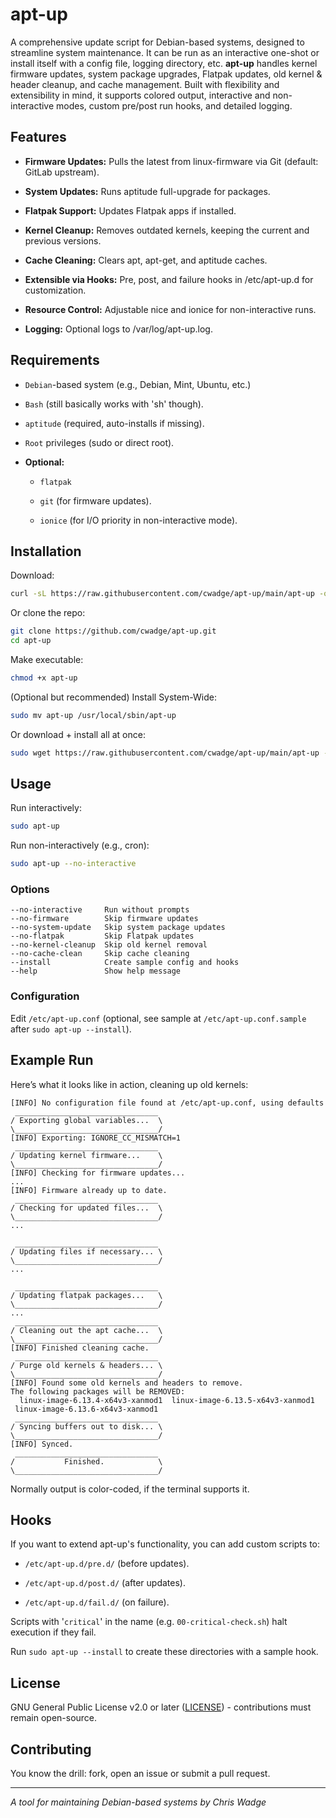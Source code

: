 # apt-up

A comprehensive update script for Debian-based systems, designed to streamline system maintenance.
It can be run as an interactive one-shot or install itself with a config file, logging directory, etc.
**apt-up** handles kernel firmware updates, system package upgrades, Flatpak updates, old kernel & header cleanup, and cache management.
Built with flexibility and extensibility in mind, it supports colored output, interactive and non-interactive modes, custom pre/post run hooks, and detailed logging.

## Features
- **Firmware Updates:** Pulls the latest from linux-firmware via Git (default: GitLab upstream).

- **System Updates:** Runs aptitude full-upgrade for packages.

- **Flatpak Support:** Updates Flatpak apps if installed.

- **Kernel Cleanup:** Removes outdated kernels, keeping the current and previous versions.

- **Cache Cleaning:** Clears apt, apt-get, and aptitude caches.

- **Extensible via Hooks:** Pre, post, and failure hooks in /etc/apt-up.d for customization.

- **Resource Control:** Adjustable nice and ionice for non-interactive runs.

- **Logging:** Optional logs to /var/log/apt-up.log.

## Requirements
- `Debian`-based system (e.g., Debian, Mint, Ubuntu, etc.)

- `Bash` (still basically works with 'sh' though).

- `aptitude` (required, auto-installs if missing).

- `Root` privileges (sudo or direct root).

- **Optional:**

  - `flatpak`

  - `git` (for firmware updates).

  - `ionice` (for I/O priority in non-interactive mode).

## Installation
Download:
```bash
curl -sL https://raw.githubusercontent.com/cwadge/apt-up/main/apt-up -o apt-up
```
Or clone the repo:
```bash
git clone https://github.com/cwadge/apt-up.git
cd apt-up
```

Make executable:
```bash
chmod +x apt-up
```

(Optional but recommended) Install System-Wide:
```bash
sudo mv apt-up /usr/local/sbin/apt-up
```

Or download + install all at once:
```bash
sudo wget https://raw.githubusercontent.com/cwadge/apt-up/main/apt-up -O /usr/local/sbin/apt-up && sudo chmod 755 /usr/local/sbin/apt-up
```

## Usage
Run interactively:
```bash
sudo apt-up
```
Run non-interactively (e.g., cron):
```bash
sudo apt-up --no-interactive
```
### Options
```
--no-interactive     Run without prompts
--no-firmware        Skip firmware updates
--no-system-update   Skip system package updates
--no-flatpak         Skip Flatpak updates
--no-kernel-cleanup  Skip old kernel removal
--no-cache-clean     Skip cache cleaning
--install            Create sample config and hooks
--help               Show help message
```
### Configuration

Edit `/etc/apt-up.conf` (optional, see sample at `/etc/apt-up.conf.sample` after `sudo apt-up --install`).

## Example Run
Here’s what it looks like in action, cleaning up old kernels:
```
[INFO] No configuration file found at /etc/apt-up.conf, using defaults
 ________________________________ 
/ Exporting global variables...  \ 
\________________________________/ 
[INFO] Exporting: IGNORE_CC_MISMATCH=1
 ________________________________ 
/ Updating kernel firmware...    \ 
\________________________________/ 
[INFO] Checking for firmware updates...
...
[INFO] Firmware already up to date.
 ________________________________ 
/ Checking for updated files...  \ 
\________________________________/ 
...
                                    
 ________________________________ 
/ Updating files if necessary... \ 
\________________________________/ 
...
                                         
 ________________________________ 
/ Updating flatpak packages...   \ 
\________________________________/ 
...
 ________________________________ 
/ Cleaning out the apt cache...  \ 
\________________________________/ 
[INFO] Finished cleaning cache.
 ________________________________ 
/ Purge old kernels & headers... \ 
\________________________________/ 
[INFO] Found some old kernels and headers to remove.
The following packages will be REMOVED:  
  linux-image-6.13.4-x64v3-xanmod1  linux-image-6.13.5-x64v3-xanmod1  linux-image-6.13.6-x64v3-xanmod1
 ________________________________ 
/ Syncing buffers out to disk... \ 
\________________________________/ 
[INFO] Synced.
 ________________________________ 
/           Finished.            \ 
\________________________________/ 

```
Normally output is color-coded, if the terminal supports it.

## Hooks
If you want to extend apt-up's functionality, you can add custom scripts to:
- `/etc/apt-up.d/pre.d/` (before updates).

- `/etc/apt-up.d/post.d/` (after updates).

- `/etc/apt-up.d/fail.d/` (on failure).

Scripts with '`critical`' in the name (e.g. `00-critical-check.sh`) halt execution if they fail.

Run `sudo apt-up --install` to create these directories with a sample hook.

## License

GNU General Public License v2.0 or later ([LICENSE](https://www.gnu.org/licenses/old-licenses/gpl-2.0.en.html)) - contributions must remain open-source.

## Contributing

You know the drill: fork, open an issue or submit a pull request. 

---

_A tool for maintaining Debian-based systems by Chris Wadge_
